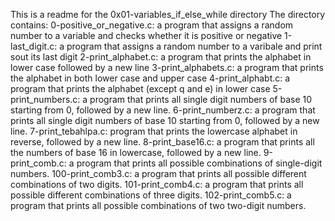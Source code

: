 This is a readme for the 0x01-variables_if_else_while directory
The directory contains:
0-positive_or_negative.c: a program that assigns a random number to a variable and checks whether it is positive or negative
1-last_digit.c: a program that assigns a random number to a varibale and print sout its last digit
2-print_alphabet.c: a program that prints the alphabet in lower case followed by a new line
3-print_alphabets.c: a program that prints the alphabet in both lower case and upper case
4-print_alphabt.c: a program that prints the alphabet (except q and e) in lower case
5-print_numbers.c: a program that prints all single digit numbers of base 10 starting from 0, followed by a new line.
6-print_numberz.c: a program that prints all single digit numbers of base 10 starting from 0, followed by a new line.
7-print_tebahlpa.c: program that prints the lowercase alphabet in reverse, followed by a new line.
8-print_base16.c: a program that prints all the numbers of base 16 in lowercase, followed by a new line.
9-print_comb.c: a program that prints all possible combinations of single-digit numbers.
100-print_comb3.c: a program that prints all possible different combinations of two digits.
101-print_comb4.c: a program that prints all possible different combinations of three digits.
102-print_comb5.c:  a program that prints all possible combinations of two two-digit numbers.
